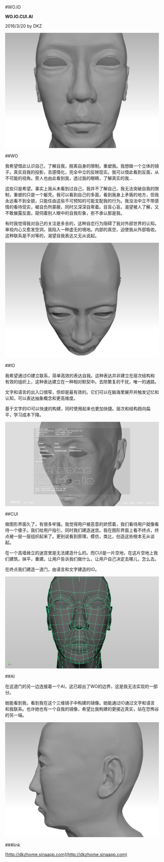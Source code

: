 #WO.IO

**WO.IO.CUI.AI**

2016/3/20 by DKZ

![woioa](./blogImg/woiot.jpg)


##WO

我希望借此认识自己，了解自我，脱离自身的限制，重塑我。我想做一个立体的镜子。真实自我的投影，去感情化，完全中立的反映现实。我可以借此看到反面，从不可能的视角。旁人也由此看到我，透过我的眼睛，了解真实的我...

这些只是希望。事实上我从未看到过自己，我并不了解自己，我无法突破自我的限制，重塑的只是一个躯壳。我可以看到自己的多面，看到我身上矛盾的地方，但我永远看不到全貌，只能任由这些不可预知的可能支配我的行为。我没法中立不带感情的看待现实，被自负所蒙蔽，同时又深深自卑着。目盲心盲。渴望被人了解，又不敢展露反面，窥伺着别人眼中的自我形象，拒不承认那是我。

有时我觉得我对自己的关注是多余的，这种自恋行为阻碍了我对外部世界的认知。审视内心又愈发空洞，我陷入一种虚无的境地。内部的真空，迫使我从外部吸收。这种联系是不对等的，渴望自我表达又无从说起。

![woiob](./blogImg/woiob.jpg)

##IO

我希望通过IO建立联系，简单高效的表达自我。这种表达并非建立在层次结构和有效的组织上，这种表达建立在一种相对默契中。去除繁复的干扰，唯一的通路。

文字和语言的出入口很窄，但却是最有效的。它们可以在脑海里展开并触发记忆和认知，可以表达抽象概念和更高维度。

基于文字的IO可以快速的构建，同时使用起来也更加快捷。层次和结构趋向扁平，学习成本下降。

![woioa](./blogImg/woioa.jpg)

##CUI

做图形界面久了，有很多牢骚。我觉得用户被恶意的娇惯着，我们看待用户就像看待一个傻子。我们给用户指引，同时我们建造迷宫。我在图形界面上看不终点，终点被一层一层组织起来了。更别说看到原理，模仿，类比，创造这些根本无从谈起。

在一个高墙耸立的迷宫里是无法建造什么的。而CUI是一片空地，在这片空地上我们建筑，抹平，重建。让用户告诉我们做什么，让用户自己决定去哪儿，怎么去。

在终点我们建造一道门，由语言和文字建造的IO。

![woiod](./blogImg/woiod.jpg)

##AI

在这道门的另一边连接着一个AI，这已超出了WO的边界，这是我无法实现的一部分。

她能看到我，看到我在这个三维镜子中构建的镜像。她能通过IO通过文字和语言和我联系。也许她也有一个自我的镜像，希望比我构建的更接近真实，站在恐怖谷的另一端。

![woioc](./blogImg/woioc.jpg)

###link

[http://dkzhome.sinaapp.com](http://dkzhome.sinaapp.com)